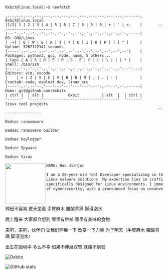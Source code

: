 
```console
0xbit@linux.local:~$ neofetch

,---,---,---,---,---,---,---,---,---,---,---,---,---,-------,       0xbit@linux.local
|1/2| 1 | 2 | 3 | 4 | 5 | 6 | 7 | 8 | 9 | 0 | + | ' | <-    |       -----------------------
|---'-,-'-,-'-,-'-,-'-,-'-,-'-,-'-,-'-,-'-,-'-,-'-,-'-,-----|       OS: GNU/Linux 
| ->| | Q | W | E | R | T | Y | U | I | O | P | ] | ^ |     |       Uptime: 5267112341 seconds
|-----',--',--',--',--',--',--',--',--',--',--',--',--'|    |       Packages: python3, gcc, node, nasm, 5 others...
| Caps | A | S | D | E | D | S | E | C | L | \ | [ | * |    |       Shell: /bin/zsh
|----,-'-,-'-,-'-,-'-,-'-,-'-,-'-,-'-,-'-,-'-,-'-,-'---'----|       Editors: vim, vscode
|    | < | Z | X | C | V | B | N | M | , | . | - |          |       Crontab: code, exploit dev, linux src
|----'-,-',--'--,'---'---'---'---'---'---'-,-'---',--,------|       Home: git@github.com:0xbitx
| ctrl |  | alt |           0xbit          | alt  |  | ctrl |  
'------'  '-----'--------------------------'------'  '------'       linux tool projects
                                                                    ------------------
                                                                    Dedsec ransomware                                         
                                                                    Dedsec ransoware builder
                                                                    Dedsec keylogger
                                                                    Dedsec Spyware
                                                                    Dedsec Virus
```
<div>
  <img src="https://0xbitx.github.io/Portfolio-website/assets/image/profile.png" width="128" height="128" align="left"/>
</div>

```diff
NAME: Hao Jianjun

I am a 20-year-old Tool Developer specializing in the construction of sophisticated
Linux malware solutions. My expertise lies in crafting and refining malicious tools
specifically designed for Linux environments. I immerse myself in the intricate domain
of cybersecurity, with a pronounced focus on unconventional and advanced hacking methodologies.
```
<p align="left">
<a href="https://0xbitx.github.io/Portfolio-website/" target="_blank"><img alt="" src="https://img.shields.io/badge/Website-000?logo=arch-linux&logoColor=yellow&style=for-the-badge" style="vertical-align:center" /></a>
<a href="https://0xbitx.github.io/0xbit-blog/" target="_blank"><img alt="" src="https://img.shields.io/badge/Blog-000?logo=blogger&logoColor=green&style=for-the-badge" style="vertical-align:center" /></a>
<a href="https://github.com/0xbitx" target="_blank"><img alt="" src="https://img.shields.io/badge/Github-000?logo=github&logoColor=white&style=for-the-badge" style="vertical-align:center" /></a>
<a href="https://discord.gg/sMq4gCQNFm" target="_blank"><img alt="" src="https://img.shields.io/badge/Discord-000?logo=discord&logoColor=blue&style=for-the-badge" style="vertical-align:center" /></a>
<a href="https://github.com/0xbitx" target="_blank"><img alt="" src="https://img.shields.io/badge/youtube-000?logo=youtube&logoColor=red&style=for-the-badge" style="vertical-align:center" /></a>
<a href="https://github.com/0xbitx" target="_blank"><img alt="" src="https://img.shields.io/badge/facebook-000?logo=facebook&logoColor=blue&style=for-the-badge" style="vertical-align:center" /></a>
<a href="https://github.com/0xbitx" target="_blank"><img alt="" src="https://img.shields.io/badge/twitter-000?logo=twitter&logoColor=blue&style=for-the-badge" style="vertical-align:center" /></a>

种田不容易 整天坐着 手臂麻木 腰酸背痛 脚浸泡水

晚上醒来 大家都会想到 哪里有种植 哪里有美味的食物

来吧，来吧，伙伴们 让我们伸展一下 改变一下力量 为了明天（手臂麻木 腰酸背痛 脚浸泡水）

出生在困境中 多么不幸 如果不伸展双臂 就赚不到钱

 <p align='left'><img src="https://komarev.com/ghpvc/?username=0xbitx&label=Total%20Profile%20Visitor&color=ef1023&style=for-the-badge" alt="0xbitx" /><br>

![GitHub stats](https://github-readme-stats.vercel.app/api?username=0xbitx&show_icons=true&show_icons=true&title_color=24A7FF&text_color=cccccc&bg_color=00000000&hide_border=true&icon_color=4F8CC9&hide_title=true&count_private=true&hide=prs)

